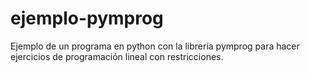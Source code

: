 # ejemplo-pymprog
Ejemplo de un programa en python con la librería pymprog para hacer ejercicios de programación lineal con restricciones.
